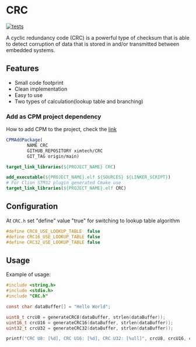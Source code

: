 # CRC

[![tests](https://github.com/ximtech/CRC/actions/workflows/cmake-ci.yml/badge.svg)](https://github.com/ximtech/CRC/actions/workflows/cmake-ci.yml)

A cyclic redundancy code (CRC) is a powerful type of checksum that is able to detect corruption of data that is stored in 
and/or transmitted between embedded systems. 

## Features
* Small code footprint
* Clean implementation
* Easy to use
* Two types of calculation(lookup table and branching)

### Add as CPM project dependency
How to add CPM to the project, check the [link](https://github.com/cpm-cmake/CPM.cmake)
```cmake
CPMAddPackage(
        NAME CRC
        GITHUB_REPOSITORY ximtech/CRC
        GIT_TAG origin/main)

target_link_libraries(${PROJECT_NAME} CRC)
```
```cmake
add_executable(${PROJECT_NAME}.elf ${SOURCES} ${LINKER_SCRIPT})
# For Clion STM32 plugin generated Cmake use 
target_link_libraries(${PROJECT_NAME}.elf CRC)
```

## Configuration
At `CRC.h` set "define" value "true" for switching to lookup table algorithm
```c
#define CRC8_USE_LOOKUP_TABLE  false
#define CRC16_USE_LOOKUP_TABLE false
#define CRC32_USE_LOOKUP_TABLE false
```

## Usage
Example of usage:
```c
#include <string.h>
#include <stdio.h>
#include "CRC.h"

const char dataBuffer[] = "Hello World";

uint8_t crcU8 = generateCRC8(dataBuffer, strlen(dataBuffer));
uint16_t crcU16 = generateCRC16(dataBuffer, strlen(dataBuffer));
uint32_t crcU32 = generateCRC32(dataBuffer, strlen(dataBuffer));

printf("CRC U8: [%d], CRC U16: [%d], CRC U32: [%ull]", crcU8, crcU16, crcU32);
```
